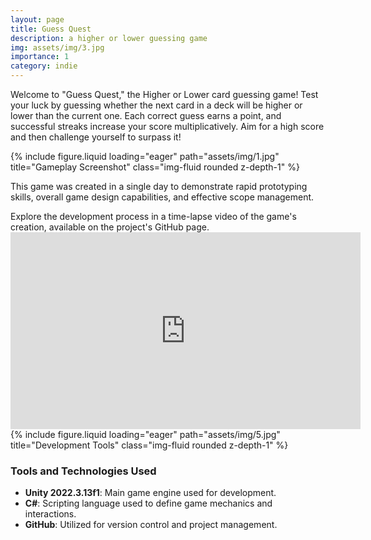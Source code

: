 ```yaml
---
layout: page
title: Guess Quest
description: a higher or lower guessing game
img: assets/img/3.jpg
importance: 1
category: indie
---
```


Welcome to "Guess Quest," the Higher or Lower card guessing game! Test your luck by guessing whether the next card in a deck will be higher or lower than the current one. Each correct guess earns a point, and successful streaks increase your score multiplicatively. Aim for a high score and then challenge yourself to surpass it!

<div class="row">
    <div class="col-sm mt-3 mt-md-0">
        {% include figure.liquid loading="eager" path="assets/img/1.jpg" title="Gameplay Screenshot" class="img-fluid rounded z-depth-1" %}
    </div>
</div>

This game was created in a single day to demonstrate rapid prototyping skills, overall game design capabilities, and effective scope management. 

<div class="caption">
    Explore the development process in a time-lapse video of the game's creation, available on the project's GitHub page.
</div>

<!-- Video Embedding -->
<div class="video-responsive">
<iframe width="560" height="315" src="https://www.youtube.com/embed/b7S1dRXfhE4?si=DQiaKxhn6Y7b5ETY" title="YouTube video player" frameborder="0" allow="accelerometer; autoplay; clipboard-write; encrypted-media; gyroscope; picture-in-picture; web-share" referrerpolicy="strict-origin-when-cross-origin" allowfullscreen></iframe>
</div>

<div class="row">
    <div class="col-sm mt-3 mt-md-0">
        {% include figure.liquid loading="eager" path="assets/img/5.jpg" title="Development Tools" class="img-fluid rounded z-depth-1" %}
    </div>
</div>

### Tools and Technologies Used
- **Unity 2022.3.13f1**: Main game engine used for development.
- **C#**: Scripting language used to define game mechanics and interactions.
- **GitHub**: Utilized for version control and project management.